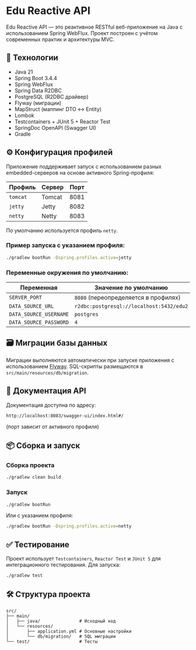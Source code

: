# Edu Reactive API

Edu Reactive API — это реактивное RESTful веб-приложение на Java с использованием Spring WebFlux. Проект построен с учётом современных практик и
архитектуры MVC.

## 🔧 Технологии

- Java 21
- Spring Boot 3.4.4
- Spring WebFlux
- Spring Data R2DBC
- PostgreSQL (R2DBC драйвер)
- Flyway (миграции)
- MapStruct (маппинг DTO ↔ Entity)
- Lombok
- Testcontainers + JUnit 5 + Reactor Test
- SpringDoc OpenAPI (Swagger UI)
- Gradle

## ⚙️ Конфигурация профилей

Приложение поддерживает запуск с использованием разных embedded-серверов на основе активного Spring-профиля:

| Профиль  | Сервер | Порт |
|----------|--------|------|
| `tomcat` | Tomcat | 8081 |
| `jetty`  | Jetty  | 8082 |
| `netty`  | Netty  | 8083 |

По умолчанию используется профиль `netty`.

### Пример запуска с указанием профиля:

```bash
./gradlew bootRun -Dspring.profiles.active=jetty
```

### Переменные окружения по умолчанию:

| Переменная             | Значение по умолчанию                    |
|------------------------|------------------------------------------|
| `SERVER_PORT`          | `8080` (переопределяется в профилях)     |
| `DATA_SOURCE_URL`      | `r2dbc:postgresql://localhost:5432/edu2` |
| `DATA_SOURCE_USERNAME` | `postgres`                               |
| `DATA_SOURCE_PASSWORD` | `4`                                      |

## 🗃️ Миграции базы данных

Миграции выполняются автоматически при запуске приложения с использованием [Flyway](https://flywaydb.org/). SQL-скрипты
размещаются в `src/main/resources/db/migration`.

## 📄 Документация API

Документация доступна по адресу:

```
http://localhost:8083/swagger-ui/index.html#/
```

(порт зависит от активного профиля)

## 📦 Сборка и запуск

### Сборка проекта

```bash
./gradlew clean build
```

### Запуск

```bash
./gradlew bootRun
```

Или с указанием профиля:

```bash
./gradlew bootRun -Dspring.profiles.active=netty
```

## ✅ Тестирование

Проект использует `Testcontainers`, `Reactor Test` и `JUnit 5` для интеграционного тестирования. Для запуска:

```bash
./gradlew test
```

## 🛠️ Структура проекта

```
src/
├── main/
│   ├── java/               # Исходный код
│   └── resources/
│       ├── application.yml # Основные настройки
│       └── db/migration/   # SQL миграции
└── test/                   # Тесты
```
